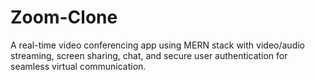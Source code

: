 # Zoom-Clone
A real-time video conferencing app using MERN stack with video/audio streaming, screen sharing, chat, and secure user authentication for seamless virtual communication.
